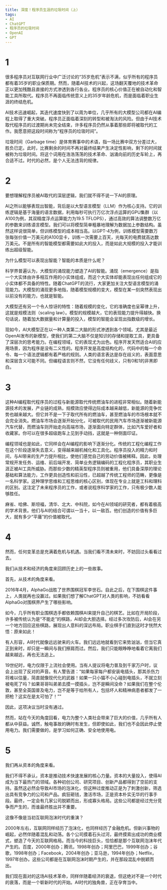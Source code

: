 ```yaml
---
title: 深度！程序员生涯的垃圾时间（上）
tags:
- AI
- ChatGPT
- 程序员的垃圾时间
- OpenAI
- GPT
---
```

# 1
很多程序员对互联网行业中广泛讨论的“35岁危机”表示不满，似乎所有的程序员都有着35岁的职业保质期。然而，随着AI技术的兴起，这场翻天覆地的技术革命正以更加残酷且直接的方式渗透到各行各业。程序员的核心价值正在被自动化和智能工具所取代。程序员不再面临传统意义上的35岁年龄危机，而是面临着职业生涯的终结危机。

AI技术迅速崛起，其迭代速度快到了以周为单位，几乎所有的大模型公司都在AI编程上取得了重大突破。程序员正面临着深刻的转型和被淘汰的风险。但由于AI技术取代程序员的过渡期尚未完全结束，许多程序员仍然从事着那些即将被取代的工作。我愿意把这段时间称为“程序员的垃圾时间”。

垃圾时间（Garbage time）是体育赛事中的术语，指一场比赛中双方分差过大，胜负已定。此时，比赛剩余的时间不再对最终结果产生决定性影响，剩下的时间就被称为垃圾时间。将这个词用在浩浩荡荡的技术革命、汹涌向前的历史车轮上，再合适不过。时代的必然，是个人无法违背的规律。

# 2
要想理解程序员被AI取代的深层逻辑，我们就不得不说一下AI的原理。

AI之所以能够表现出智能，背后是以大型语言模型（LLM）作为核心支持。它的训练逻辑是基于海量的语言数据，利用每秒可执行万亿次浮点运算的GPU集群（以A100为例，其双精度浮点运算能力为19.5 TFLOPS），通过高效的算法调整数万亿的参数来训练语言模型。我们可以将模型简单粗暴地理解为数据加上参数结构。虽然这样说很简单，但训练模型的成本相当高。以GPT-4为例，训练模型需要数万张每张价值一万美元的A100显卡，训练一次需要上百天，光每天的电费就高达数万美元。不是所有的智能模型都需要如此大的投入，而是如此大规模的投入才能训练出超级智能。

为什么模型可以表现出智能？智能的本质是什么呢？

科学界普遍认为，大模型的涌现能力塑造了AI的智能。涌现（emergence）是指一个大实体由许多相互作用的小实体组成，而这个大实体却能表现出任何组成它的小实体都不具备的特性。随着ChatGPT的流行，大家更加关注大型语言模型的涌现能力。大模型的涌现更多地指，随着模型规模的变大，模型在某一刻突然表现出以前没有的能力，也就是智能。

大模型还有另一个令人惊讶的特性：随着规模的变化，它的准确度也呈幂律上升，这就是规模法则（scaling law）。模型的规模越大，它的表现能力提升得越快。换句话说，随着加大数据量和计算量的投入，模型的智能会呈现出指数级的增长。

现如今，AI大模型正在以一种人类第二大脑的形式渗透到各个领域。尤其是最近OpenAI发布的新模型，使我们的第二大脑不仅是知识的存储和提取工具，更具备了深层次的思考能力。在编程领域，它的表现尤为出色。程序开发天然适合AI的应用场景，因为程序是没有二义性的。程序开发是高度结构化的，代码中的每一个命令、每一个语法逻辑都有着严格的规则。人类的语言表达是存在歧义的，表面意思和深层含义可能不同。但编程语言则不然，它没有任何歧义，只有0和1的非黑即白。

# 3
这种AI编程取代程序员的过程与新能源取代传统燃油车的进程非常相似。随着新能源技术的发展，产业链的成熟，规模效应使得边际成本越来越低，新能源的竞争优势也越来越大。但它并不是一下子取代所有的燃油车，甚至燃油车的市场根本就不会完全消失。燃油车市场会逐渐开始分化，可被取代的民用汽车市场逐渐被新能源汽车代替，而燃油车则开始走向高端市场，逐渐面向特定群体，比如汽车爱好者和收藏家。你可以在很多超级跑车上见到手动挡，这就是一种侧面印证。

编程领域也是如此，它同样会在AI编程的影响下逐渐分化。传统的工程化编程工作在这个阶段逐渐失去意义，变得越来越机械化和工具化。程序员投入的精力和时间，与AI带来的生产力提升相比，使他们感觉自己的劳动价值被稀释。因此，处理常规开发任务、运维、前后端开发、简单业务逻辑编码的工程化程序员，其职业生涯正被AI工具所威胁。而那些少数的精英型程序员则被重用，他们具备深厚的理论基础和算法能力，工作更具创造性和前沿性，已超越了传统工程师的范畴，更像是一名科学家。这种理学思维和工程思维的核心区别，体现在专业上就是工科和理科的区别。这注定了未来程序员的工作，或者说程序科学家的工作，只有极少数人能够胜任。

麻省、哈佛、斯坦福，清华、北大、中科院，如今在AI领域的研究者，都有着极高的学术背景。他们与AI的结合可谓以一当十，以一敌百。他们创造的价值有多巨大，就有多少“平庸”的价值被取代。 

# 4
然而，任何变革总是充满着危机与机遇。当我们看不清未来时，不妨回过头看看过去。

我们从技术和经济的角度来回顾历史上的一些故事。

首先，从技术的角度来看。

2016年4月，AlphaGo战胜了世界围棋冠军李世石。自此之后，在下围棋这件事上，人类就再也没赢过。如果我们想了解ChatGPT对人类的影响，不妨看看AlphaGo对围棋界产生了哪些影响。

如今，几乎所有职业围棋选手都依赖围棋AI来提升自己的棋艺。比如在开局阶段，许多被传统认为是“不能走”的棋路，AI却会大胆选择。经过多次攻防后，AI会在另一个地方回应这些棋路，展现出人意料的深远布局。职业棋手们直到这时才恍然大悟：原来如此！

有人形容，AI时代就像远远驶来的火车。我们远远地就看到它来势汹汹，但当它真正到来时，却只是一瞬间与我们擦肩而过。然后，我们只能眼睁睁地看着它离我们越来越远，再也无法追上。


19世纪时，电力仅限于上流社会使用。当有人提议将电力普及到千家万户时，议会上出现了反对的声音。有人警告道：“如果每家每户都安装电插头，那其杀伤力将难以估量，简直就像现代化的武器！如果一只小猫不小心碰到电插头，不就立刻被电死了吗？如果哥哥叫弟弟去摸一摸插头，岂不是瞬间没命？如果我们在整个伦敦，甚至全英国普及电力，岂不是等于给所有人，包括坏人和精神病患者都发了一把枪？这实在是太可怕了！”"

因此，这项决议当时没有通过。

然而，站在今天的角度回看，电力为整个人类社会带来了巨大的价值，几乎所有人都从中获益。诚然，触电事故的确时有发生，但即使如此，我们也不会因此停止使用电力。我们需要做的，是学习如何正确、安全地使用电。

# 5
我们再从资本的角度来看。

我们不得不承认，资本是推动技术快速发展的核心力量。资本的大量投入，使得AI成为当下最热门的领域。各种初创公司、研究项目、创新产品都得到了空前的支持。虽然这必然会导致AI市场的泡沫化，但这种过度推动正是为了刺激创新，筛选出具有竞争力的公司和产品。疯狂砸钱，激活市场，正是资本朴实无华的行事手段。最终，一定会有几家公司脱颖而出，形成寡头格局。这些公司都是经过充分竞争而产生的，而谁最终胜出并不重要。

这像不像是当初互联网泡沫时代的重演？

2000年左右，互联网同样经历了泡沫化，也同样经历了金融危机。但新兴事物的崛起，必然伴随着混乱和动荡。各个公司摸着石头过河，最终摸索出成功的商业模式，塑造了今天的互联网格局。而当今的科技巨头，恰恰都是那个互联网泡沫年代产生的。百度，2000年创办；腾讯，1998年创办；阿里巴巴，1999年创办；谷歌，1998年创办；Facebook，2004年创办；亚马逊，1994年创办；Netflix，1997年创办。这些公司都是在互联网泡沫时期产生的，并在那段混乱中脱颖而出。

我们现在面对的这场AI技术革命，同样伴随着经济的衰退，但这绝对不是一个时代的衰落，而是一个崭新时代的开始。AI时代的独角兽，正在孕育当中。